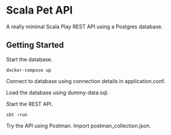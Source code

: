 # Scala Pet API

A really minimal Scala Play REST API using a Postgres database.

## Getting Started

Start the database.

```shell script
docker-compose up
```

Connect to database using connection details in application.conf.

Load the database using dummy-data.sql.

Start the REST API.

```shell script
sbt ~run
```

Try the API using Postman. Import postman_collection.json.
